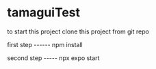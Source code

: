# tamaguiTest

to start this project 
clone this project from git repo

first step ------ npm install

second step ----- npx expo start 


